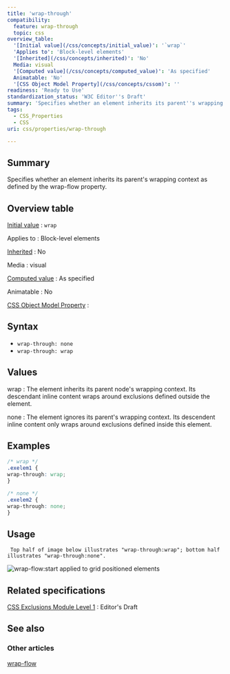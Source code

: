 ```yaml
---
title: 'wrap-through'
compatibility:
  feature: wrap-through
  topic: css
overview_table:
  '[Initial value](/css/concepts/initial_value)': '`wrap`'
  'Applies to': 'Block-level elements'
  '[Inherited](/css/concepts/inherited)': 'No'
  Media: visual
  '[Computed value](/css/concepts/computed_value)': 'As specified'
  Animatable: 'No'
  '[CSS Object Model Property](/css/concepts/cssom)': ''
readiness: 'Ready to Use'
standardization_status: 'W3C Editor''s Draft'
summary: 'Specifies whether an element inherits its parent''s wrapping context as defined by the wrap-flow property.'
tags:
  - CSS_Properties
  - CSS
uri: css/properties/wrap-through

---
```

## Summary

Specifies whether an element inherits its parent's wrapping context as defined by the wrap-flow property.

## Overview table

[Initial value](/css/concepts/initial_value)
:   `wrap`

Applies to
:   Block-level elements

[Inherited](/css/concepts/inherited)
:   No

Media
:   visual

[Computed value](/css/concepts/computed_value)
:   As specified

Animatable
:   No

[CSS Object Model Property](/css/concepts/cssom)
:

## Syntax

-   `wrap-through: none`
-   `wrap-through: wrap`

## Values

wrap
:   The element inherits its parent node's wrapping context. Its descendant inline content wraps around exclusions defined outside the element.

none
:   The element ignores its parent's wrapping context. Its descendent inline content only wraps around exclusions defined inside this element.

## Examples

``` css
/* wrap */
.exelem1 {
wrap-through: wrap;
}

/* none */
.exelem2 {
wrap-through: none;
}
```

## Usage

     Top half of image below illustrates "wrap-through:wrap"; bottom half illustrates "wrap-through:none".

![wrap-flow:start applied to grid positioned elements](//static.webplatform.org/2/27/exclusion_wrap_through.png)

## Related specifications

[CSS Exclusions Module Level 1](http://dev.w3.org/csswg/css-exclusions/)
:   Editor's Draft

## See also

### Other articles

[wrap-flow](/css/properties/wrap-flow)
